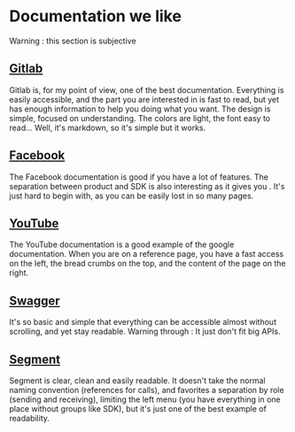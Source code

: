 # Documentation we like

Warning : this section is subjective

## [Gitlab](https://docs.gitlab.com/ee/api/README.html)

Gitlab is, for my point of view, one of the best documentation. Everything is easily accessible, and the part you are interested in is fast to read, but yet has enough information to help you doing what you want.
The design is simple, focused on understanding. The colors are light, the font easy to read... Well, it's markdown, so it's simple but it works.

## [Facebook](https://developers.facebook.com/)

The Facebook documentation is good if you have a lot of features. The separation between product and SDK is also interesting as it gives you . It's just hard to begin with, as you can be easily lost in so many pages.

## [YouTube](https://developers.google.com/youtube/)

The YouTube documentation is a good example of the google documentation. When you are on a reference page, you have a fast access on the left, the bread crumbs on the top, and the content of the page on the right.

## [Swagger](https://swagger.io/)

It's so basic and simple that everything can be accessible almost without scrolling, and yet stay readable. Warning through : It just don't fit big APIs.

## [Segment](https://segment.com/docs/)

Segment is clear, clean and easily readable. It doesn't take the normal naming convention (references for calls), and favorites a separation by role (sending and receiving), limiting the left menu (you have everything in one place without groups like SDK), but it's just one of the best example of readability.